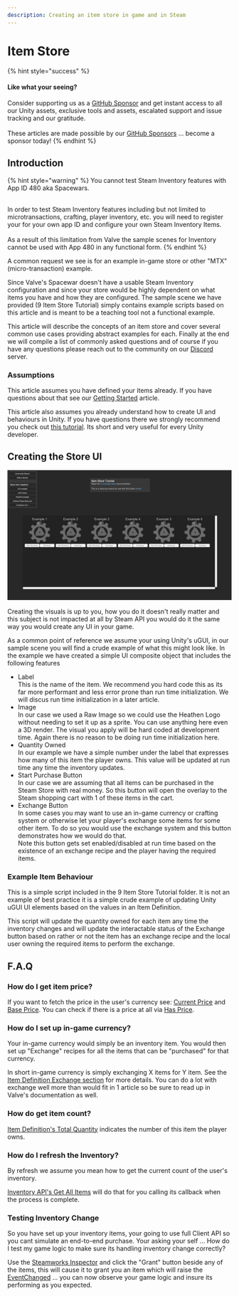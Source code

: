 ```yaml
---
description: Creating an item store in game and in Steam
---
```


# Item Store

{% hint style="success" %}
#### Like what your seeing?

Consider supporting us as a [GitHub Sponsor](../../../../../company/concepts/become-a-sponsor.md) and get instant access to all our Unity assets, exclusive tools and assets, escalated support and issue tracking and our gratitude.\
\
These articles are made possible by our [GitHub Sponsors](https://github.com/sponsors/heathen-engineering) ... become a sponsor today!
{% endhint %}

## Introduction

{% hint style="warning" %}
You cannot test Steam Inventory features with App ID 480 aka Spacewars.

\
In order to test Steam Inventory features including but not limited to microtransactions, crafting, player inventory, etc. you will need to register your for your own app ID and configure your own Steam Inventory Items.\
\
As a result of this limitation from Valve the sample scenes for Inventory cannot be used with App 480 in any functional form.
{% endhint %}

A common request we see is for an example in-game store or other "MTX" (micro-transaction) example.

Since Valve's Spacewar doesn't have a usable Steam Inventory configuration and since your store would be highly dependent on what items you have and how they are configured. The sample scene we have provided (9 Item Store Tutorial) simply contains example scripts based on this article and is meant to be a teaching tool not a functional example.

This article will describe the concepts of an item store and cover several common use cases providing abstract examples for each. Finally at the end we will compile a list of commonly asked questions and of course if you have any questions please reach out to the community on our [Discord](https://discord.gg/6X3xrRc) server.

### Assumptions

This article assumes you have defined your items already. If you have questions about that see our [Getting Started](../getting-started.md) article.

This article also assumes you already understand how to create UI and behaviours in Unity. If you have questions there we strongly recommend you check out [this tutorial](https://learn.unity.com/pathway/junior-programmer). Its short and very useful for every Unity developer.

## Creating the Store UI

![](<../../../../../.gitbook/assets/image (180) (1) (1).png>)

Creating the visuals is up to you, how you do it doesn't really matter and this subject is not impacted at all by Steam API you would do it the same way you would create any UI in your game.

As a common point of reference we assume your using Unity's uGUI, in our sample scene you will find a crude example of what this might look like. In the example we have created a simple UI composite object that includes the following features

* Label\
  This is the name of the item. We recommend you hard code this as its far more performant and less error prone than run time initialization. We will discus run time initialization in a later article.
* Image\
  In our case we used a Raw Image so we could use the Heathen Logo without needing to set it up as a sprite. You can use anything here even a 3D render. The visual you apply will be hard coded at development time. Again there is no reason to be doing run time initialization here.
* Quantity Owned\
  In our example we have a simple number under the label that expresses how many of this item the player owns. This value will be updated at run time any time the inventory updates.
* Start Purchase Button\
  In our case we are assuming that all items can be purchased in the Steam Store with real money. So this button will open the overlay to the Steam shopping cart with 1 of these items in the cart.
* Exchange Button\
  In some cases you may want to use an in-game currency or crafting system or otherwise let your player's exchange some items for some other item. To do so you would use the exchange system and this button demonstrates how we would do that.\
  Note this button gets set enabled/disabled at run time based on the existence of an exchange recipe and the player having the required items.

### Example Item Behaviour

This is a simple script included in the 9 Item Store Tutorial folder. It is not an example of best practice it is a simple crude example of updating Unity uGUI UI elements based on the values in an Item Definition.&#x20;

This script will update the quantity owned for each item any time the inventory changes and will update the interactable status of the Exchange button based on rather or not the item has an exchange recipe and the local user owning the required items to perform the exchange.

## F.A.Q

### How do I get item price?

If you want to fetch the price in the user's currency see: [Current Price](../../../objects/item-definition.md#currentprice) and [Base Price](../../../objects/item-definition.md#baseprice). You can check if there is a price at all via [Has Price](../../../objects/item-definition.md#hasprice).

### How do I set up in-game currency?

Your in-game currency would simply be an inventory item. You would then set up "Exchange" recipes for all the items that can be "purchased" for that currency.

In short in-game currency is simply exchanging X items for Y item. See the [Item Definition Exchange section](../../../objects/item-definition.md#exchange-1) for more details. You can do a lot with exchange well more than would fit in 1 article so be sure to read up in Valve's documentation as well.

### How do get item count?

[Item Definition's Total Quantity](../../../objects/item-definition.md#totalquantity) indicates the number of this item the player owns.

### How do I refresh the Inventory?

By refresh we assume you mean how to get the current count of the user's inventory.

[Inventory API's Get All Items](../../../api/inventory.md#getallitems) will do that for you calling its callback when the process is complete.

### Testing Inventory Change

So you have set up your inventory items, your going to use full Client API so you cant simulate an end-to-end purchase. Your asking your self ... How do I test my game logic to make sure its handling inventory change correctly?

Use the [Steamworks Inspector](../../#inventory) and click the "Grant" button beside any of the items, this will cause it to grant you an item which will raise the [EventChanged](../../../objects/steam-settings/game-client/inventory-settings.md) ... you can now observe your game logic and insure its performing as you expected.
